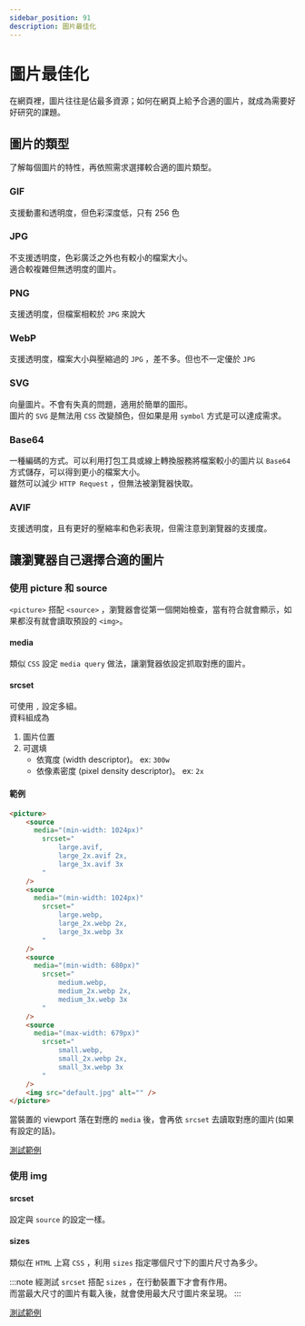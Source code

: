```yaml
---
sidebar_position: 91
description: 圖片最佳化
---
```


# 圖片最佳化
在網頁裡，圖片往往是佔最多資源；如何在網頁上給予合適的圖片，就成為需要好好研究的課題。

## 圖片的類型
了解每個圖片的特性，再依照需求選擇較合適的圖片類型。

### GIF
支援動畫和透明度，但色彩深度低，只有 256 色

### JPG
不支援透明度，色彩廣泛之外也有較小的檔案大小。<br />
適合較複雜但無透明度的圖片。

### PNG
支援透明度，但檔案相較於 `JPG` 來說大

### WebP
支援透明度，檔案大小與壓縮過的 `JPG` ，差不多。但也不一定優於 `JPG`

### SVG
向量圖片。不會有失真的問題，適用於簡單的圖形。<br />
圖片的 `SVG` 是無法用 `CSS` 改變顏色，但如果是用 `symbol` 方式是可以達成需求。

### Base64
一種編碼的方式。可以利用打包工具或線上轉換服務將檔案較小的圖片以 `Base64` 方式儲存，可以得到更小的檔案大小。<br />
雖然可以減少 `HTTP Request` ，但無法被瀏覽器快取。

### AVIF
支援透明度，且有更好的壓縮率和色彩表現，但需注意到瀏覽器的支援度。

## 讓瀏覽器自己選擇合適的圖片

### 使用 picture 和 source
`<picture>` 搭配 `<source>` ，瀏覽器會從第一個開始檢查，當有符合就會顯示，如果都沒有就會讀取預設的 `<img>`。

#### media
類似 `CSS` 設定 `media query` 做法，讓瀏覽器依設定抓取對應的圖片。

#### srcset
可使用 `,` 設定多組。<br />
資料組成為
1. 圖片位置
2. 可選填
   - 依寬度 (width descriptor)。 ex: `300w`
   - 依像素密度 (pixel density descriptor)。 ex: `2x`

#### 範例
```html
<picture>
	<source
	  media="(min-width: 1024px)"
		srcset="
			large.avif,
			large_2x.avif 2x,
			large_3x.avif 3x
		"
	/>
	<source
	  media="(min-width: 1024px)"
		srcset="
			large.webp,
			large_2x.webp 2x,
			large_3x.webp 3x
		"
	/>
	<source
	  media="(min-width: 680px)" 
		srcset="
			medium.webp,
			medium_2x.webp 2x,
			medium_3x.webp 3x
		"
	/>
	<source
	  media="(max-width: 679px)"
		srcset="
			small.webp,
			small_2x.webp 2x,
			small_3x.webp 3x
		"
	/>
	<img src="default.jpg" alt="" />
</picture>
```

當裝置的 viewport 落在對應的 `media` 後，會再依 `srcset` 去讀取對應的圖片(如果有設定的話)。

[測試範例](https://codepen.io/starRandy/full/abMeLeE)

### 使用 img

#### srcset
設定與 `source` 的設定一樣。

#### sizes
類似在 `HTML` 上寫 `CSS` ，利用 `sizes` 指定哪個尺寸下的圖片尺寸為多少。

:::note
經測試 `srcset` 搭配 `sizes` ，在行動裝置下才會有作用。<br />
而當最大尺寸的圖片有載入後，就會使用最大尺寸圖片來呈現。
:::

[測試範例](https://codepen.io/starRandy/full/PogYwGW)